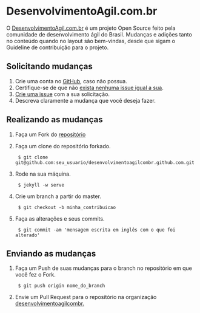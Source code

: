 # DesenvolvimentoAgil.com.br

O [DesenvolvimentoAgil.com.br](http://desenvolvimentoagil.com.br) é um projeto Open Source feito pela comunidade de desenvolvimento ágil do Brasil. Mudanças e adições tanto no conteúdo quando no layout são bem-vindas, desde que sigam o Guideline de contribuição para o projeto.

## Solicitando mudanças

1. Crie uma conta no [GitHub](https://github.com/signup/free), caso não possua.
1. Certifique-se de que não [exista nenhuma issue igual a sua](https://github.com/desenvolvimentoagilcombr/desenvolvimentoagilcombr.github.com/issues).</a></li>
1. [Crie uma issue](https://github.com/desenvolvimentoagilcombr/desenvolvimentoagilcombr.github.com/issues/new) com a sua solicitação.</li>
1. Descreva claramente a mudança que você deseja fazer.


## Realizando as mudanças

1. Faça um Fork do [repositório](https://github.com/desenvolvimentoagilcombr/desenvolvimentoagilcombr.github.com)

1. Faça um clone do repositório forkado.

		$ git clone git@github.com:seu_usuario/desenvolvimentoagilcombr.github.com.git

1. Rode na sua máquina.

		$ jekyll -w serve

1. Crie um branch a partir do master.

		$ git checkout -b minha_contribuicao

1. Faça as alterações e seus commits.

		$ git commit -am 'mensagem escrita em inglês com o que foi alterado'


## Enviando as mudanças

1. Faça um Push de suas mudanças para o branch no repositório em que você fez o Fork.

		$ git push origin nome_do_branch

1. Envie um Pull Request para o repositório na organização <a target="_blank" href="https://github.com/desenvolvimentoagilcombr/desenvolvimentoagilcombr.github.com" title="Repositório no Github">desenvolvimentoagilcombr.</a></li>